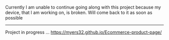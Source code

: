 Currently I am unable to continue going along with this project because my device, that I am working on, is broken. Will come back to it as soon as possible
___________________________________
Project in progress ...
https://myers32.github.io/Ecommerce-product-page/
